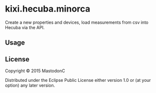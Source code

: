 # kixi.hecuba.minorca

Create a new properties and devices, load measurements from csv into Hecuba via the API.

## Usage



## License

Copyright © 2015 MastodonC

Distributed under the Eclipse Public License either version 1.0 or (at
your option) any later version.

